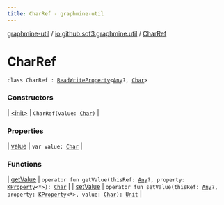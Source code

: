 ```yaml
---
title: CharRef - graphmine-util
---
```


[graphmine-util](../../index.html) / [io.github.sof3.graphmine.util](../index.html) / [CharRef](./index.html)

# CharRef

`class CharRef : `[`ReadWriteProperty`](https://kotlinlang.org/api/latest/jvm/stdlib/kotlin.properties/-read-write-property/index.html)`<`[`Any`](https://kotlinlang.org/api/latest/jvm/stdlib/kotlin/-any/index.html)`?, `[`Char`](https://kotlinlang.org/api/latest/jvm/stdlib/kotlin/-char/index.html)`>`

### Constructors

| [&lt;init&gt;](-init-.html) | `CharRef(value: `[`Char`](https://kotlinlang.org/api/latest/jvm/stdlib/kotlin/-char/index.html)`)` |

### Properties

| [value](value.html) | `var value: `[`Char`](https://kotlinlang.org/api/latest/jvm/stdlib/kotlin/-char/index.html) |

### Functions

| [getValue](get-value.html) | `operator fun getValue(thisRef: `[`Any`](https://kotlinlang.org/api/latest/jvm/stdlib/kotlin/-any/index.html)`?, property: `[`KProperty`](https://kotlinlang.org/api/latest/jvm/stdlib/kotlin.reflect/-k-property/index.html)`<*>): `[`Char`](https://kotlinlang.org/api/latest/jvm/stdlib/kotlin/-char/index.html) |
| [setValue](set-value.html) | `operator fun setValue(thisRef: `[`Any`](https://kotlinlang.org/api/latest/jvm/stdlib/kotlin/-any/index.html)`?, property: `[`KProperty`](https://kotlinlang.org/api/latest/jvm/stdlib/kotlin.reflect/-k-property/index.html)`<*>, value: `[`Char`](https://kotlinlang.org/api/latest/jvm/stdlib/kotlin/-char/index.html)`): `[`Unit`](https://kotlinlang.org/api/latest/jvm/stdlib/kotlin/-unit/index.html) |

